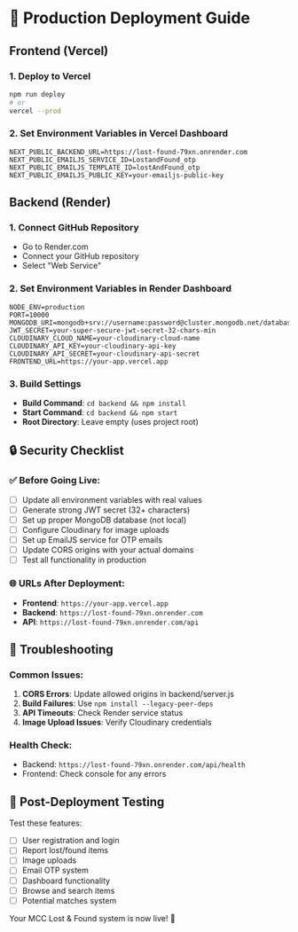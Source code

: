 # 🚀 Production Deployment Guide

## Frontend (Vercel)

### 1. Deploy to Vercel
```bash
npm run deploy
# or
vercel --prod
```

### 2. Set Environment Variables in Vercel Dashboard
```
NEXT_PUBLIC_BACKEND_URL=https://lost-found-79xn.onrender.com
NEXT_PUBLIC_EMAILJS_SERVICE_ID=LostandFound_otp
NEXT_PUBLIC_EMAILJS_TEMPLATE_ID=lostAndFound_otp
NEXT_PUBLIC_EMAILJS_PUBLIC_KEY=your-emailjs-public-key
```

## Backend (Render)

### 1. Connect GitHub Repository
- Go to Render.com
- Connect your GitHub repository
- Select "Web Service"

### 2. Set Environment Variables in Render Dashboard
```
NODE_ENV=production
PORT=10000
MONGODB_URI=mongodb+srv://username:password@cluster.mongodb.net/database
JWT_SECRET=your-super-secure-jwt-secret-32-chars-min
CLOUDINARY_CLOUD_NAME=your-cloudinary-cloud-name
CLOUDINARY_API_KEY=your-cloudinary-api-key
CLOUDINARY_API_SECRET=your-cloudinary-api-secret
FRONTEND_URL=https://your-app.vercel.app
```

### 3. Build Settings
- **Build Command**: `cd backend && npm install`
- **Start Command**: `cd backend && npm start`
- **Root Directory**: Leave empty (uses project root)

## 🔒 Security Checklist

### ✅ Before Going Live:
- [ ] Update all environment variables with real values
- [ ] Generate strong JWT secret (32+ characters)
- [ ] Set up proper MongoDB database (not local)
- [ ] Configure Cloudinary for image uploads
- [ ] Set up EmailJS service for OTP emails
- [ ] Update CORS origins with your actual domains
- [ ] Test all functionality in production

### 🌐 URLs After Deployment:
- **Frontend**: `https://your-app.vercel.app`
- **Backend**: `https://lost-found-79xn.onrender.com`
- **API**: `https://lost-found-79xn.onrender.com/api`

## 🔧 Troubleshooting

### Common Issues:
1. **CORS Errors**: Update allowed origins in backend/server.js
2. **Build Failures**: Use `npm install --legacy-peer-deps`
3. **API Timeouts**: Check Render service status
4. **Image Upload Issues**: Verify Cloudinary credentials

### Health Check:
- Backend: `https://lost-found-79xn.onrender.com/api/health`
- Frontend: Check console for any errors

## 📱 Post-Deployment Testing

Test these features:
- [ ] User registration and login
- [ ] Report lost/found items
- [ ] Image uploads
- [ ] Email OTP system
- [ ] Dashboard functionality
- [ ] Browse and search items
- [ ] Potential matches system

Your MCC Lost & Found system is now live! 🎉